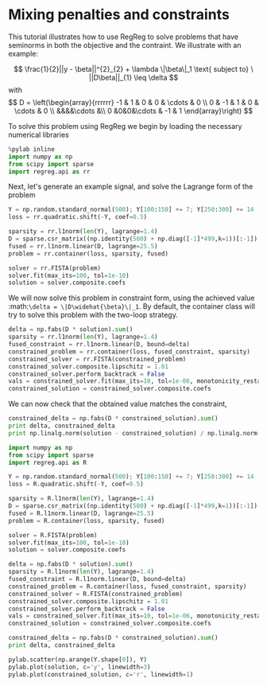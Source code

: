 # Mixing penalties and constraints


This tutorial illustrates how to use RegReg to solve problems that have seminorms in both the objective and the contraint. We illustrate with an example:

$$
\frac{1}{2}||y - \beta||^{2}_{2} + \lambda \|\beta\|_1 \text{ subject to} \  ||D\beta||_{1} \leq \delta   
$$
with
$$
D = \left(\begin{array}{rrrrrr} -1 & 1 & 0 & 0 & \cdots & 0 \\ 
0 & -1 & 1 & 0 & \cdots & 0 \\ &&&&\cdots &\\ 0 &0&0&\cdots & -1 & 1 \end{array}\right)
$$

To solve this problem using RegReg we begin by loading the necessary numerical libraries

```python
%pylab inline
import numpy as np
from scipy import sparse
import regreg.api as rr
```
Next, let's generate an example signal, and solve the Lagrange form of the problem

```python
Y = np.random.standard_normal(500); Y[100:150] += 7; Y[250:300] += 14
loss = rr.quadratic.shift(-Y, coef=0.5)

sparsity = rr.l1norm(len(Y), lagrange=1.4)
D = sparse.csr_matrix((np.identity(500) + np.diag([-1]*499,k=1))[:-1])
fused = rr.l1norm.linear(D, lagrange=25.5)
problem = rr.container(loss, sparsity, fused)

solver = rr.FISTA(problem)
solver.fit(max_its=100, tol=1e-10)
solution = solver.composite.coefs
```

We will now solve this problem in constraint form, using the 
achieved  value :math:`\delta = \|D\widehat{\beta}\|_1`.
By default, the container class will try to solve this problem with the two-loop strategy.

```python
delta = np.fabs(D * solution).sum()
sparsity = rr.l1norm(len(Y), lagrange=1.4)
fused_constraint = rr.l1norm.linear(D, bound=delta)
constrained_problem = rr.container(loss, fused_constraint, sparsity)
constrained_solver = rr.FISTA(constrained_problem)
constrained_solver.composite.lipschitz = 1.01
constrained_solver.perform_backtrack = False
vals = constrained_solver.fit(max_its=10, tol=1e-06, monotonicity_restart=False)
constrained_solution = constrained_solver.composite.coefs
```

We can now check that the obtained value matches the constraint,

```python
constrained_delta = np.fabs(D * constrained_solution).sum()
print delta, constrained_delta
print np.linalg.norm(solution - constrained_solution) / np.linalg.norm(solution)
```

```python
import numpy as np
from scipy import sparse
import regreg.api as R

Y = np.random.standard_normal(500); Y[100:150] += 7; Y[250:300] += 14
loss = R.quadratic.shift(-Y, coef=0.5)

sparsity = R.l1norm(len(Y), lagrange=1.4)
D = sparse.csr_matrix((np.identity(500) + np.diag([-1]*499,k=1))[:-1])
fused = R.l1norm.linear(D, lagrange=25.5)
problem = R.container(loss, sparsity, fused)

solver = R.FISTA(problem)
solver.fit(max_its=100, tol=1e-10)
solution = solver.composite.coefs

delta = np.fabs(D * solution).sum()
sparsity = R.l1norm(len(Y), lagrange=1.4)
fused_constraint = R.l1norm.linear(D, bound=delta)
constrained_problem = R.container(loss, fused_constraint, sparsity)
constrained_solver = R.FISTA(constrained_problem)
constrained_solver.composite.lipschitz = 1.01
constrained_solver.perform_backtrack = False
vals = constrained_solver.fit(max_its=10, tol=1e-06, monotonicity_restart=False)
constrained_solution = constrained_solver.composite.coefs

constrained_delta = np.fabs(D * constrained_solution).sum()
print delta, constrained_delta

pylab.scatter(np.arange(Y.shape[0]), Y)
pylab.plot(solution, c='y', linewidth=3)	
pylab.plot(constrained_solution, c='r', linewidth=1)

```
